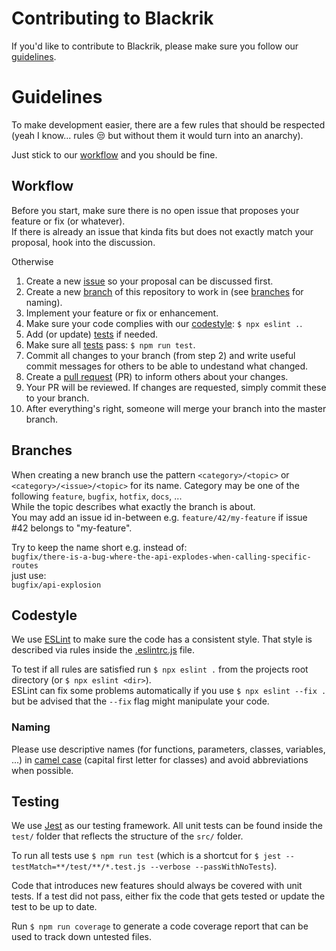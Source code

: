 # Contributing to Blackrik
If you'd like to contribute to Blackrik, please make sure you follow our [guidelines](#guidelines).

# Guidelines
To make development easier, there are a few rules that should be respected (yeah I know... rules 😒 but without them it would turn into an anarchy).

Just stick to our [workflow](#Workflow) and you should be fine.

## Workflow
Before you start, make sure there is no open issue that proposes your feature or fix (or whatever).  
If there is already an issue that kinda fits but does not exactly match your proposal, hook into the discussion.

Otherwise
1. Create a new [issue](https://guides.github.com/features/issues/) so your proposal can be discussed first.
2. Create a new [branch](https://docs.github.com/en/github/collaborating-with-issues-and-pull-requests/about-branches) of this repository to work in (see [branches](#Branches) for naming).
3. Implement your feature or fix or enhancement.
4. Make sure your code complies with our [codestyle](#codestyle): `$ npx eslint .`.
5. Add (or update) [tests](#testing) if needed.
6. Make sure all [tests](#testing) pass: `$ npm run test`.
7. Commit all changes to your branch (from step 2) and write useful commit messages for others to be able to undestand what changed.
8. Create a [pull request](https://docs.github.com/en/github/collaborating-with-issues-and-pull-requests/about-pull-requests) (PR) to inform others about your changes.
9. Your PR will be reviewed. If changes are requested, simply commit these to your branch.
10. After everything's right, someone will merge your branch into the master branch.

## Branches
When creating a new branch use the pattern `<category>/<topic>` or `<category>/<issue>/<topic>` for its name. Category may be one of the following `feature`, `bugfix`, `hotfix`, `docs`, ...  
While the topic describes what exactly the branch is about.  
You may add an issue id in-between e.g. `feature/42/my-feature` if issue #42 belongs to "my-feature".

Try to keep the name short e.g. instead of:  
`bugfix/there-is-a-bug-where-the-api-explodes-when-calling-specific-routes`  
just use:  
`bugfix/api-explosion`

## Codestyle
We use [ESLint](https://eslint.org/) to make sure the code has a consistent style. That style is described via rules inside the [.eslintrc.js](https://github.com/wesone/blackrik/blob/master/.eslintrc.js) file.

To test if all rules are satisfied run `$ npx eslint .` from the projects root directory (or `$ npx eslint <dir>`).  
ESLint can fix some problems automatically if you use `$ npx eslint --fix .` but be advised that the `--fix` flag might manipulate your code.

### Naming
Please use descriptive names (for functions, parameters, classes, variables, ...) in [camel case](https://en.wikipedia.org/wiki/Camel_case) (capital first letter for classes) and avoid abbreviations when possible.

## Testing
We use [Jest](https://jestjs.io/) as our testing framework. All unit tests can be found inside the `test/` folder that reflects the structure of the `src/` folder.

To run all tests use `$ npm run test` (which is a shortcut for `$ jest --testMatch=**/test/**/*.test.js --verbose --passWithNoTests`).

Code that introduces new features should always be covered with unit tests. If a test did not pass, either fix the code that gets tested or update the test to be up to date.

Run `$ npm run coverage` to generate a code coverage report that can be used to track down untested files.
